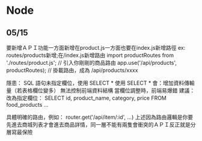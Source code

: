 # Node
## 05/15
要新增ＡＰＩ功能一方面新增在product.js一方面也要在index.js新增路徑
ex: routes/products新增;在/index.js新增路由
import productRoutes from './routes/product.js';  // 引入你剛剛的商品路由
app.use('/api/products', productRoutes);  // 掛載路由，成為 /api/products/xxxx

隱患：
SQL 語句未指定欄位，使用 SELECT *
使用 SELECT * 會：增加資料傳輸量（若表格欄位變多）
無法控制前端資料結構
當欄位調整時，前端易爆錯
建議：
改為指定欄位：
SELECT id, product_name, category, price FROM food_products ...

具體明確的路由，例如：
router.get('/api/item/:id', ...)
上述因為路由邏輯是你要先進去商城列表才會進去商品詳情，同一層不能有兩隻會衝突的ＡＰＩ反正就是分層寫最保險